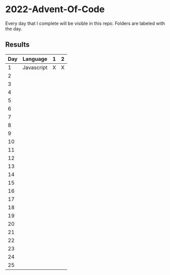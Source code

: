 # 2022-Advent-Of-Code
Every day that I complete will be visible in this repo. Folders are labeled with the day.

## Results
| Day | Language   | 1 | 2 |
|-----|------------|---|---|
| 1   | Javascript | X | X |
| 2   |            |   |   |
| 3   |            |   |   |
| 4   |            |   |   |
| 5   |            |   |   |
| 6   |            |   |   |
| 7   |            |   |   |
| 8   |            |   |   |
| 9   |            |   |   |
| 10  |            |   |   |
| 11  |            |   |   |
| 12  |            |   |   |
| 13  |            |   |   |
| 14  |            |   |   |
| 15  |            |   |   |
| 16  |            |   |   |
| 17  |            |   |   |
| 18  |            |   |   |
| 19  |            |   |   |
| 20  |            |   |   |
| 21  |            |   |   |
| 22  |            |   |   |
| 23  |            |   |   |
| 24  |            |   |   |
| 25  |            |   |   |

